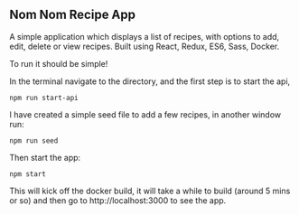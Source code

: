 ## Nom Nom Recipe App

A simple application which displays a list of recipes, with options to add, edit, delete or view recipes. Built using React, Redux, ES6, Sass, Docker.

To run it should be simple!

In the terminal navigate to the directory, and the first step is to start the api,
```
npm run start-api
```

I have created a simple seed file to add a few recipes, in another window run:
```
npm run seed
```

Then start the app:
```
npm start
```

This will kick off the docker build, it will take a while to build (around 5 mins or so) and then go to http://localhost:3000 to see the app.
